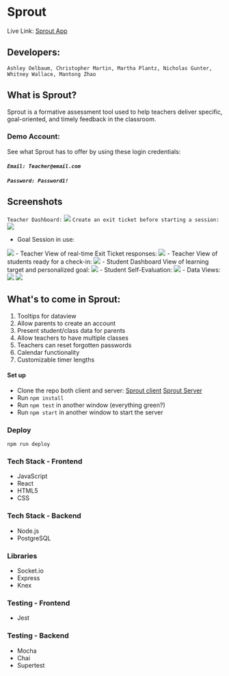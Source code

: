 # Sprout
Live Link: [Sprout App](https://sprout-app.now.sh/)

## Developers:
```Ashley Oelbaum, Christopher Martin, Martha Plantz, Nicholas Gunter, Whitney Wallace, Mantong Zhao```

## What is Sprout?
Sprout is a formative assessment tool used to help teachers deliver specific, goal-oriented, and timely feedback in the classroom.

### Demo Account:
See what Sprout has to offer by using these login credentials:

#### *`Email: Teacher@email.com`*
#### *`Password: Password1!`*

## Screenshots
`Teacher Dashboard:`
<img src="src/Images/TeacherDashboard.png">
```Create an exit ticket before starting a session:```
<img src="src/Images/ExitTicketModal.png">
- Goal Session in use:
<img src="src/Images/SproutInAction2.png">
- Teacher View of real-time Exit Ticket responses:
<img src="src/Images/ExitTicket.png">
- Teacher View of students ready for a check-in:
<img src="src/Images/Priority.png">
- Student Dashboard View of learning target and personalized goal:
<img src="src/Images/StudentDashboard.png">
- Student Self-Evaluation:
<img src="src/Images/StudentEval.png">
- Data Views:
<img src="src/Images/DataView.png">

<img src="src/Images/DataView2.png">

## What's to come in Sprout:
1. Tooltips for dataview
2. Allow parents to create an account
3. Present student/class data for parents
4. Allow teachers to have multiple classes
5. Teachers can reset forgotten passwords
6. Calendar functionality 
7. Customizable timer lengths

#### Set up
- Clone the repo both client and server: 
[Sprout client](https://github.com/thinkful-ei-emu/ZOMGPOW-Client)
[Sprout Server](https://github.com/thinkful-ei-emu/ZOMGPOW-Server)
- Run `npm install`
- Run `npm test` in another window (everything green?)
- Run `npm start` in another window to start the server

### Deploy
`npm run deploy`

### Tech Stack - Frontend 
- JavaScript
- React
- HTML5
- CSS

### Tech Stack - Backend
- Node.js
- PostgreSQL

### Libraries
- Socket.io
- Express
- Knex

### Testing - Frontend
- Jest

### Testing - Backend
- Mocha
- Chai
- Supertest
